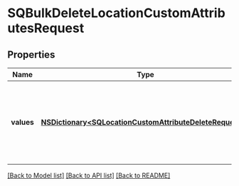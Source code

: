 # SQBulkDeleteLocationCustomAttributesRequest

## Properties
Name | Type | Description | Notes
------------ | ------------- | ------------- | -------------
**values** | [**NSDictionary&lt;SQLocationCustomAttributeDeleteRequest&gt;***](SQLocationCustomAttributeDeleteRequest.md) | The data used to update the &#x60;CustomAttribute&#x60; objects. The keys must be unique and are used to map to the corresponding response. | 

[[Back to Model list]](../README.md#documentation-for-models) [[Back to API list]](../README.md#documentation-for-api-endpoints) [[Back to README]](../README.md)


